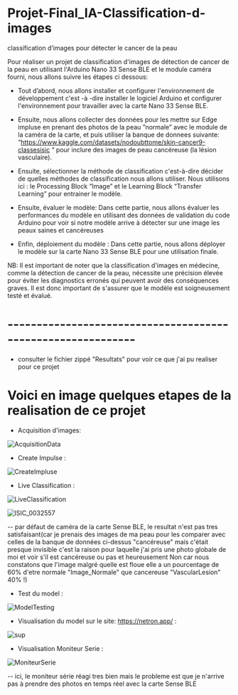 # Projet-Final_IA-Classification-d-images
classification d’images pour détecter le cancer de la peau

Pour réaliser un projet de classification d'images de détection de cancer de la peau en utilisant l'Arduino Nano 33 Sense BLE et le module caméra fourni, nous allons suivre les étapes ci dessous:

 - Tout d’abord, nous allons installer et configurer l'environnement de développement c'est -à -dire installer le logiciel Arduino et configurer l'environnement pour travailler avec la carte Nano 33 Sense BLE.
 
 - Ensuite, nous allons collecter des données pour les mettre sur Edge impluse en prenant des photos de la peau ”normale” avec  le module de la caméra de la carte, et puis utiliser la banque de donnees suivante:  “https://www.kaggle.com/datasets/nodoubttome/skin-cancer9-classesisic “ pour inclure des images de peau cancéreuse (la lésion vasculaire).
 
 - Ensuite, sélectionner la méthode de classification c'est-à-dire  décider de quelles méthodes de classification nous allons utiliser. Nous utilisons ici :  le Processing Block “Image” et le Learning Block “Transfer Learning” pour entrainer le modèle. 
 
 - Ensuite, évaluer le modèle: Dans cette partie, nous allons évaluer les performances du modèle en utilisant des données de validation du code Arduino pour voir si notre modèle arrive à détecter sur une image les peaux saines et cancéreuses
 
 - Enfin, déploiement du modèle : Dans cette partie, nous allons déployer le modèle sur la carte Nano 33 Sense BLE pour une utilisation finale. 

NB: Il est important de noter que la classification d'images en médecine, comme la détection de cancer de la peau, nécessite une précision élevée pour éviter les diagnostics erronés qui peuvent avoir des conséquences graves. Il est donc important de s'assurer que le modèle est soigneusement testé et évalué.




# ------------------------------------------------------------

 - consulter le fichier zippé "Resultats" pour voir ce que j'ai pu realiser pour ce projet 
 
 # Voici en image quelques etapes de la realisation de ce projet
 -  Acquisition d'images:




![AcquisitionData](https://user-images.githubusercontent.com/95058180/216798760-fd4ee3e1-f9b3-4084-bc38-c37aeca3ef1f.PNG)




- Create Impulse :




![CreateImpluse](https://user-images.githubusercontent.com/95058180/216798824-0c2f3d50-9e70-4760-9e84-ecae1d189612.PNG)




- Live Classification :




![LiveClassification](https://user-images.githubusercontent.com/95058180/216798834-e2ba1476-1476-4370-b5d3-13fc022edadc.PNG)


![ISIC_0032557](https://user-images.githubusercontent.com/95058180/216799416-3c3ad25b-fa3c-471e-83f5-394d117bc9fb.jpg)


-- par défaut de caméra de la carte Sense BLE, le resultat n'est pas tres satisfaisant(car je prenais des images de ma peau pour les comparer avec celles de la banque de données ci-dessus "cancéreuse" mais c'était presque invisible c'est la raison pour laquelle j'ai pris une photo globale de moi et voir s'il est cancéreuse ou pas et heureusement Non car nous constatons que l'image malgré quelle est floue elle a un pourcentage de 60% d'etre normale "Image_Normale" que cancereuse "VascularLesion" 40% !)





- Test du model : 




![ModelTesting](https://user-images.githubusercontent.com/95058180/216798849-f37f8e7b-b71b-40bd-aab4-f7037d0ce8cf.PNG)


- Visualisation du model sur le site: https://netron.app/  :


![sup](https://user-images.githubusercontent.com/95058180/216799527-76364476-8450-407f-98bb-604e9b7054ef.PNG)


- Visualisation Moniteur Serie :




![MoniteurSerie](https://user-images.githubusercontent.com/95058180/216798866-31755324-6934-4a98-8b22-55582f4fc032.PNG)



-- ici, le moniteur série réagi tres bien mais le probleme est que je n'arrive pas à prendre des photos en temps réel avec la carte Sense BLE


